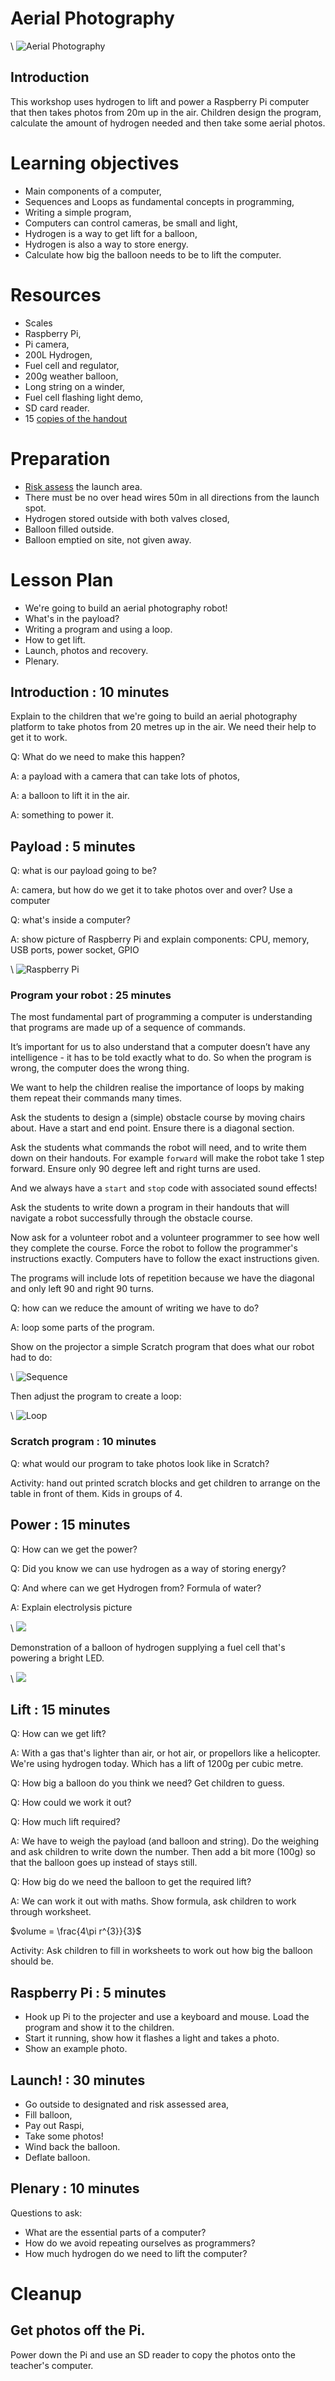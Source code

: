 # Aerial Photography

\ ![Aerial Photography](aerialphoto.jpg)

## Introduction

This workshop uses hydrogen to lift and power a Raspberry Pi computer that then takes photos from 20m up in the air. 
Children design the program, calculate the amount of hydrogen needed and then take some aerial photos.

# Learning objectives

* Main components of a computer,
* Sequences and Loops as fundamental concepts in programming,
* Writing a simple program,
* Computers can control cameras, be small and light,
* Hydrogen is a way to get lift for a balloon,
* Hydrogen is also a way to store energy.
* Calculate how big the balloon needs to be to lift the computer.

# Resources

* Scales
* Raspberry Pi,
* Pi camera,
* 200L Hydrogen,
* Fuel cell and regulator,
* 200g weather balloon,
* Long string on a winder,
* Fuel cell flashing light demo,
* SD card reader.
* 15 [copies of the handout](aerial-handout.html)

# Preparation

* [Risk assess](riskassess.pdf) the launch area. 
* There must be no over head wires 50m in all directions from the launch spot.
* Hydrogen stored outside with both valves closed,
* Balloon filled outside.
* Balloon emptied on site, not given away.

# Lesson Plan

* We're going to build an aerial photography robot!
* What's in the payload?
* Writing a program and using a loop.
* How to get lift. 
* Launch, photos and recovery.
* Plenary.

## Introduction : 10 minutes

Explain to the children that we're going to build an aerial photography platform to take photos from 20 metres up in the air. We need their help to get it to work.

Q: What do we need to make this happen?

A: a payload with a camera that can take lots of photos,

A: a balloon to lift it in the air.

A: something to power it.

## Payload : 5 minutes

Q: what is our payload going to be?

A: camera, but how do we get it to take photos over and over? Use a computer

Q: what's inside a computer?

A: show picture of Raspberry Pi and explain components: CPU, memory, USB ports, power socket, GPIO

\ ![Raspberry Pi](raspi-3d.jpg)

### Program your robot : 25 minutes

The most fundamental part of programming a computer is understanding that programs are made up of a sequence of commands.

It’s important for us to also understand that a computer doesn’t have any intelligence - it has to be told exactly what to do. So when the program is wrong, the computer does the wrong thing.

We want to help the children realise the importance of loops by making them repeat their commands many times.

Ask the students to design a (simple) obstacle course by moving chairs about. Have a start and end point. Ensure there is a diagonal section.

Ask the students what commands the robot will need, and to write them down on their handouts. For example `forward` will make the robot take 1 step forward. Ensure only 90 degree left and right turns are used.

And we always have a `start` and `stop` code with associated sound effects!

Ask the students to write down a program in their handouts that will navigate a robot successfully through the obstacle course.

Now ask for a volunteer robot and a volunteer programmer to see how well they complete the course. Force the robot to follow the programmer's instructions exactly. Computers have to follow the exact instructions given.

The programs will include lots of repetition because we have the diagonal and only left 90 and right 90 turns. 

Q: how can we reduce the amount of writing we have to do?

A: loop some parts of the program.

Show on the projector a simple Scratch program that does what our robot had to do:

\ ![Sequence](scratch_steps.png)

Then adjust the program to create a loop:

\ ![Loop](scratch_loop.png)

### Scratch program : 10 minutes

Q: what would our program to take photos look like in Scratch?

Activity: hand out printed scratch blocks and get children to arrange on the table in front of them. Kids in groups of 4.

## Power : 15 minutes

Q: How can we get the power?

Q: Did you know we can use hydrogen as a way of storing energy?

Q: And where can we get Hydrogen from? Formula of water?

A: Explain electrolysis picture

\ ![](electrolysis.jpg)

Demonstration of a balloon of hydrogen supplying a fuel cell that's powering a bright LED.

\ ![](fuelcell.jpg)

## Lift : 15 minutes

Q: How can we get lift?

A: With a gas that's lighter than air, or hot air, or propellors like a helicopter. We're using hydrogen today. Which has a lift of 1200g per cubic metre.

Q: How big a balloon do you think we need? Get children to guess. 

Q: How could we work it out?

Q: How much lift required?

A: We have to weigh the payload (and balloon and string). Do the weighing and ask children to write down the number. Then add a bit more (100g) so that the balloon goes up instead of stays still.

Q: How big do we need the balloon to get the required lift?

A: We can work it out with maths. Show formula, ask children to work through worksheet.

$volume = \frac{4\pi r^{3}}{3}$

Activity: Ask children to fill in worksheets to work out how big the balloon should be.

## Raspberry Pi : 5 minutes

* Hook up Pi to the projecter and use a keyboard and mouse. Load the program and show it to the children.
* Start it running, show how it flashes a light and takes a photo.
* Show an example photo.

## Launch! : 30 minutes

* Go outside to designated and risk assessed area,
* Fill balloon,
* Pay out Raspi,
* Take some photos!
* Wind back the balloon.
* Deflate balloon.

## Plenary : 10 minutes

Questions to ask:

* What are the essential parts of a computer?
* How do we avoid repeating ourselves as programmers?
* How much hydrogen do we need to lift the computer?

# Cleanup

## Get photos off the Pi.

Power down the Pi and use an SD reader to copy the photos onto the teacher's computer.
